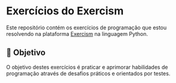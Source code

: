 # Exercícios do Exercism

Este repositório contém os exercícios de programação que estou resolvendo na plataforma [Exercism](https://https://exercism.org/tracks/python/) na linguagem Python.

## 🎯 Objetivo

O objetivo destes exercícios é praticar e aprimorar habilidades de programação através de desafios práticos e orientados por testes. 
